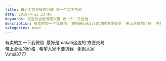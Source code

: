 ```yaml
---
title: 最近对吉他很感兴趣 收一个二手吉他
date: 2019-4-12 23:46
keywords: 最近对吉他很感兴趣 收一个二手吉他
description: 有卖的加一下我微信  最好是makati这边的方便交易  带上合理的价格  希望大家不要坑我  谢谢大家V:msl3777  
categories: used
---
```

<td class="t_f" id="postmessage_3479660">

有卖的加一下我微信  最好是makati这边的 方便交易   <br/>
带上合理的价格   希望大家不要坑我   谢谢大家<br/>
V:msl3777    <br/>
</td>
